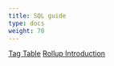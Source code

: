 ```yaml
---
title: SQL guide
type: docs
weight: 70
---
```


[Tag Table](tag-table.md)
[Rollup Introduction](rollup.md)
